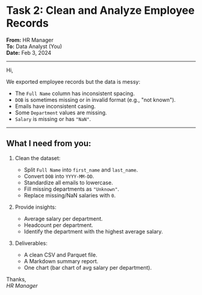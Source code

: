 # Task 2: Clean and Analyze Employee Records

**From:** HR Manager  
**To:** Data Analyst (You)  
**Date:** Feb 3, 2024  

---

Hi,  

We exported employee records but the data is messy:  

- The `Full Name` column has inconsistent spacing.  
- `DOB` is sometimes missing or in invalid format (e.g., "not known").  
- Emails have inconsistent casing.  
- Some `Department` values are missing.  
- `Salary` is missing or has `"NaN"`.  

---

## What I need from you:
1. Clean the dataset:  
   - Split `Full Name` into `first_name` and `last_name`.  
   - Convert `DOB` into `YYYY-MM-DD`.  
   - Standardize all emails to lowercase.  
   - Fill missing departments as `"Unknown"`.  
   - Replace missing/NaN salaries with `0`.  

2. Provide insights:  
   - Average salary per department.  
   - Headcount per department.  
   - Identify the department with the highest average salary.  

3. Deliverables:  
   - A clean CSV and Parquet file.  
   - A Markdown summary report.  
   - One chart (bar chart of avg salary per department).  

Thanks,  
*HR Manager*

